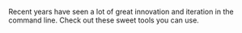 Recent years have seen a lot of great innovation and
iteration in the command line. Check out these
sweet tools you can use.
